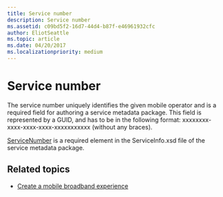 ```yaml
---
title: Service number
description: Service number
ms.assetid: c09bd5f2-16d7-44d4-b87f-e46961932cfc
author: EliotSeattle
ms.topic: article
ms.date: 04/20/2017
ms.localizationpriority: medium
---
```


# Service number


The service number uniquely identifies the given mobile operator and is a required field for authoring a service metadata package. This field is represented by a GUID, and has to be in the following format: xxxxxxxx-xxxx-xxxx-xxxx-xxxxxxxxxxx (without any braces).

[ServiceNumber](https://msdn.microsoft.com/library/windows/hardware/dn973170) is a required element in the ServiceInfo.xsd file of the service metadata package.

## <span id="related_topics"></span>Related topics

- [Create a mobile broadband experience](https://msdn.microsoft.com/library/windows/hardware/dn236414.aspx)

 

 






